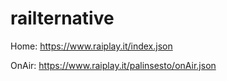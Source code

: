 # railternative

Home:
https://www.raiplay.it/index.json

OnAir:
https://www.raiplay.it/palinsesto/onAir.json
